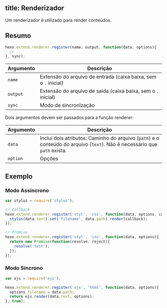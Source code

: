 title: Renderizador
---
Um renderizador é utilizado para render conteúdos.

## Resumo

``` js
hexo.extend.renderer.register(name, output, function(data, options){
  // ...
}, sync);
```

Argumento | Descrição
--- | ---
`name` | Extensão do arquivo de entrada (caixa baixa, sem o `.` inicial)
`output` | Extensão do arquivo de saída (caixa baixa, sem o `.` inicial)
`sync` | Modo de sincronização

Dois argumentos devem ser passados para a função renderer:

Argumento | Descrição
--- | ---
`data` | Inclui dois atributos: Caminho do arquivo (`path`) e o conteúdo do arquivo (`text`). Não é necessário que `path` exista.
`option` | Opções

## Exemplo

### Modo Assíncrono

``` js
var stylus = require('stylus');

// Callback
hexo.extend.renderer.register('styl', 'css', function(data, options, callback){
  stylus(data.text).set('filename', data.path).render(callback);
});

// Promise
hexo.extend.renderer.register('styl', 'css', function(data, options){
  return new Promise(function(resolve, reject){
    resolve('test');
  });
});
```

### Modo Síncrono

``` js
var ejs = require('ejs');

hexo.extend.renderer.register('ejs', 'html', function(data, options){
  options.filename = data.path;
  return ejs.render(data.text, options);
}, true);
```

